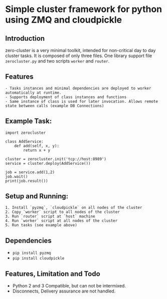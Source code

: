 Simple cluster framework for python using ZMQ and cloudpickle
=============================================================

Introduction
------------

zero-cluster is a very minimal toolkit, intended for non-critical day to day cluster
tasks. It is composed of only three files. One library support file `zerocluster.py` and
two scripts `worker` and `router`.

Features
--------
	- Tasks instances and minimal dependencies are deployed to worker automatically at runtime.
	- Supports deployment of class instances and functions
	- Same instance of class is used for later invocation. Allows remote state between calls (example DB Connections)



Example Task:
-------------

    import zerocluster
    
    class AddService:
        def add(self, x, y):
            return x + y
   
    cluster = zerocluster.init('tcp://host:8989')
    service = cluster.deploy(AddService())
    
    job = service.add(1,2)
    job.wait()
    print(job.result())


Setup and Running:
-----------------
	1. Install `pyzmq`, `cloudpickle` on all nodes of the cluster
	2. Copy `worker` script to all nodes of the cluster
	3. Run `router` script at `host` machine
	4. Run `worker` script at all nodes of the cluster
	5. Run tasks (see example above)

Dependencies
------------
- `pip install pyzmq`
- `pip install cloudpickle`


Features, Limitation and Todo
-----------------------------
- Python 2 and 3 Compatible, but can not be intermixed.
- Disconnects, Delivery assurance are not handled.


